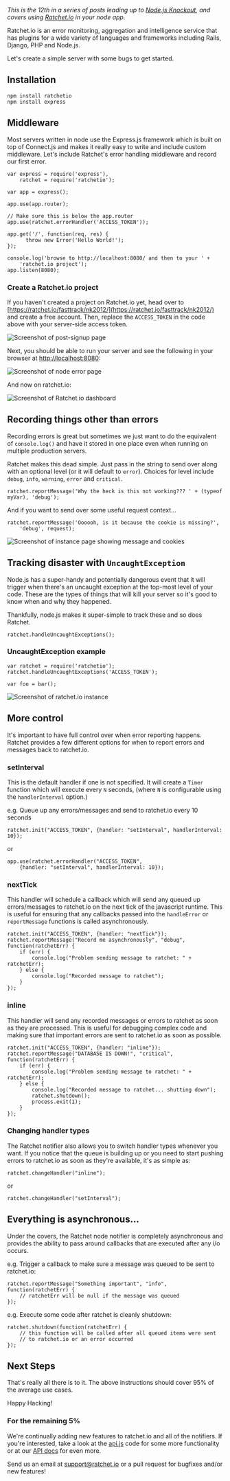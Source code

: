 _This is the 12th in a series of posts leading up to [Node.js
Knockout][1], and covers using [Ratchet.io][2] in your node app._

[1]: http://nodeknockout.com
[2]: https://ratchet.io

Ratchet.io is an error monitoring, aggregation and intelligence service that
has plugins for a wide variety of languages and frameworks including Rails, 
Django, PHP and Node.js.

Let's create a simple server with some bugs to get started.


## Installation

    npm install ratchetio
    npm install express


## Middleware

Most servers written in node use the Express.js framework which is built on top 
of Connect.js and makes it really easy to write and include custom middleware. 
Let's include Ratchet's error handling middleware and record our first error.

    var express = require('express'),
        ratchet = require('ratchetio');

    var app = express();

    app.use(app.router);

    // Make sure this is below the app.router
    app.use(ratchet.errorHandler('ACCESS_TOKEN'));

    app.get('/', function(req, res) {
          throw new Error('Hello World!');
    });

    console.log('browse to http://localhost:8080/ and then to your ' +
        'ratchet.io project');
    app.listen(8080);

### Create a Ratchet.io project

If you haven't created a project on Ratchet.io yet, head over to 
[https://ratchet.io/fasttrack/nk2012/](https://ratchet.io/fasttrack/nk2012/) 
and create a free account. Then, replace the `ACCESS_TOKEN` in the code above 
with your server-side access token.

![Screenshot of post-signup page][ss1]


Next, you should be able to run your server and see the following in your 
browser at [http://localhost:8080](http://localhost:8080):

![Screenshot of node error page][ss2]

And now on ratchet.io:

![Screenshot of Ratchet.io dashboard][ss3]


## Recording things other than errors

Recording errors is great but sometimes we just want to do the equivalent of 
`console.log()` and have it stored in one place even when running on multiple 
production servers.

Ratchet makes this dead simple. Just pass in the string to send over along with 
an optional level (or it will default to `error`). Choices for level include `debug`, `info`, `warning`, `error` and `critical`.

    ratchet.reportMessage('Why the heck is this not working??? ' + (typeof myVar), 'debug');

And if you want to send over some useful request context...

    ratchet.reportMessage('Oooooh, is it because the cookie is missing?', 
        'debug', request);

![Screenshot of instance page showing message and cookies][ss4]


## Tracking disaster with `UncaughtException`

Node.js has a super-handy and potentially dangerous event that it will trigger 
when there's an uncaught exception at the top-most level of your code. These 
are the types of things that will kill your server so it's good to know when 
and why they happened.

Thankfully, node.js makes it super-simple to track these and so does Ratchet.

    ratchet.handleUncaughtExceptions();


### UncaughtException example

    var ratchet = require('ratchetio');
    ratchet.handleUncaughtExceptions('ACCESS_TOKEN');

    var foo = bar();

![Screenshot of ratchet.io instance][ss5]


## More control

It's important to have full control over when error reporting happens. Ratchet 
provides a few different options for when to report errors and messages back 
to ratchet.io. 

### setInterval

This is the default handler if one is not specified. It will create a `Timer` 
function which will execute every `N` seconds, (where `N` is configurable using the `handlerInterval` option.)

e.g. Queue up any errors/messages and send to ratchet.io every 10 seconds

    ratchet.init("ACCESS_TOKEN", {handler: "setInterval", handlerInterval: 10});
    
or
    
    app.use(ratchet.errorHandler("ACCESS_TOKEN", 
        {handler: "setInterval", handlerInterval: 10});

### nextTick

This handler will schedule a callback which will send any queued up 
errors/messages to ratchet.io on the next tick of the javascript runtime. This 
is useful for ensuring that any callbacks passed into the `handleError` or 
`reportMessage` functions is called asynchronously.

    ratchet.init("ACCESS_TOKEN", {handler: "nextTick"});
    ratchet.reportMessage("Record me asynchronously", "debug", function(ratchetErr) {
        if (err) {
            console.log("Problem sending message to ratchet: " + ratchetErr);
        } else {
            console.log("Recorded message to ratchet");
        }
    });

### inline

This handler will send any recorded messages or errors to ratchet as soon as 
they are processed. This is useful for debugging complex code and making sure 
that important errors are sent to ratchet.io as soon as possible.

    ratchet.init("ACCESS_TOKEN", {handler: "inline"});
    ratchet.reportMessage("DATABASE IS DOWN!", "critical", function(ratchetErr) {
        if (err) {
            console.log("Problem sending message to ratchet: " + ratchetErr);
        } else {
            console.log("Recorded message to ratchet... shutting down");
            ratchet.shutdown();
            process.exit(1);
        }
    });

### Changing handler types

The Ratchet notifier also allows you to switch handler types whenever you want. 
If you notice that the queue is building up or you need to start pushing errors 
to ratchet.io as soon as they're available, it's as simple as:

    ratchet.changeHandler("inline");

or 

    ratchet.changeHandler("setInterval");


## Everything is asynchronous...

Under the covers, the Ratchet node notifier is completely asynchronous and 
provides the ability to pass around callbacks that are executed after any i/o 
occurs. 

e.g. Trigger a callback to make sure a message was queued to be sent to ratchet.io:

    ratchet.reportMessage("Something important", "info", function(ratchetErr) {
        // ratchetErr will be null if the message was queued
    });

e.g. Execute some code after ratchet is cleanly shutdown:

    ratchet.shutdown(function(ratchetErr) {
        // this function will be called after all queued items were sent 
        // to ratchet.io or an error occurred
    });


## Next Steps

That's really all there is to it. The above instructions should cover 95% of 
the average use cases.

Happy Hacking!

### For the remaining 5%

We're continually adding new features to ratchet.io and all of the notifiers. 
If you're interested, take a look at the [api.js][apijs] code for some more 
functionality or at our [API docs][apidocs] for even more.

Send us an email at [support@ratchet.io](mailto:support@ratchet.io) or a 
pull request for bugfixes and/or new features!

[ss1]: //d2tf6sbdgil6xr.cloudfront.net/static/img/blog/nk2012-1.png
[ss2]: //d2tf6sbdgil6xr.cloudfront.net/static/img/blog/nk2012-2.png
[ss3]: //d2tf6sbdgil6xr.cloudfront.net/static/img/blog/nk2012-3.png
[ss4]: //d2tf6sbdgil6xr.cloudfront.net/static/img/blog/nk2012-4.png
[ss5]: //d2tf6sbdgil6xr.cloudfront.net/static/img/blog/nk2012-5.png
[apijs]: https://github.com/ratchetio/node_ratchet/blob/master/lib/api.js
[apidocs]: https://ratchet.io/docs/api_items

